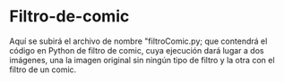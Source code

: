 # Filtro-de-comic
Aquí se subirá el archivo de nombre "filtroComic.py; que contendrá el código en Python de filtro de comic, cuya ejecución dará lugar a dos imágenes, una la imagen original sin ningún tipo de filtro y la otra con el filtro de un comic.
